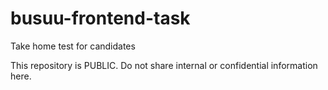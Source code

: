 # busuu-frontend-task
Take home test for candidates

This repository is PUBLIC. Do not share internal or confidential information here.

